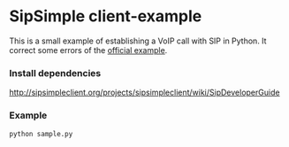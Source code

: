 # SipSimple client-example

This is a small example of establishing a VoIP call with SIP in Python. It correct some errors of the [official example](http://sipsimpleclient.org/projects/sipsimpleclient/wiki/SipDeveloperGuide).

### Install dependencies
http://sipsimpleclient.org/projects/sipsimpleclient/wiki/SipDeveloperGuide

### Example

```sh
python sample.py
```
